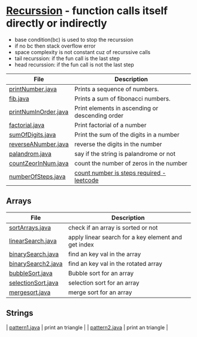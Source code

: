 # [Recurssion](https://www.enjoyalgorithms.com/blog/recursion-explained-how-recursion-works-in-programming) - function calls itself directly or indirectly
- base condition(bc) is used to stop the recurssion
- if no bc then stack overflow error
- space complexity is not constant cuz of recurssive calls
- tail recurssion: if the fun call is the last step
- head recurssion: if the fun call is not the last step



| File              | Description                          |
|-------------------|--------------------------------------|
| [printNumber.java](printNumber.java) | Prints a sequence of numbers. |
| [fib.java](fib.java) | Prints a sum of fibonacci numbers. |
| [printNumInOrder.java](printNumInOrder.java) | Print elements in ascending or descending order |
| [factorial.java](factorial.java) | Print factorial of a number |
| [sumOfDigits.java](sumOfDigits.java) | Print the sum of the digits in a number |
| [reverseANumber.java](reverseANumber.java) | reverse the digits in the number  |
| [palandrom.java](palandrom.java) | say if the string is palandrome or not  |
| [countZeorInNum.java](countZeorInNum.java) | count the number of zeros in the number  |
| [numberOfSteps.java](numberOfSteps.java) | [count number is steps required - leetcode](https://leetcode.com/problems/number-of-steps-to-reduce-a-number-to-zero/) |

## Arrays
| File              | Description                          |
|-------------------|--------------------------------------|
|[sortArrays.java](Arrays/binarySearch2.java)| check if an array is sorted or not|
|[linearSearch.java](Arrays/linearSearch.java)| apply linear search for a key element and get index|
| [binarySearch.java](Arrays/binarySearch.java) | find an key val in the array|
| [binarySearch2.java](Arrays/binarySearch2.java) | find an key val in the rotated array|
| [bubbleSort.java](Arrays/bubbleSort.java) | Bubble sort for an array|
| [selectionSort.java](Arrays/selectionSort.java) | selection sort for an array|
| [mergesort.java](Arrays/mergesort.java) | merge sort for an array|

## Strings
| [pattern1.java](Strings/pattern1.java) | print an triangle |
| [pattern2.java](Strings/pattern2.java) | print an triangle |
